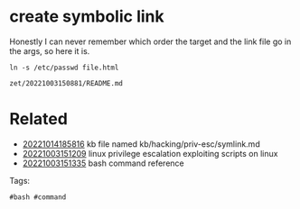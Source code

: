 # create symbolic link
Honestly I can never remember which order the target and the link file go in the args, so here it is.
```
ln -s /etc/passwd file.html
```

` zet/20221003150881/README.md `

# Related

- [20221014185816](/zet/20221014185816/README.md) kb file named kb/hacking/priv-esc/symlink.md
- [20221003151209](/zet/20221003151209/README.md) linux privilege escalation exploiting scripts on linux
- [20221003151335](/zet/20221003151335/README.md) bash command reference

Tags:

    #bash #command
